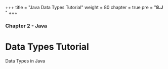+++
title = "Java Data Types Tutorial"
weight = 80
chapter = true
pre = "<b>8.J </b>"
+++

### Chapter 2 - Java

# Data Types Tutorial

Data Types in Java
